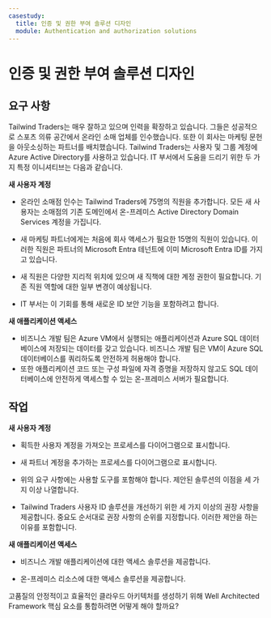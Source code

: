 ```yaml
---
casestudy:
  title: 인증 및 권한 부여 솔루션 디자인
  module: Authentication and authorization solutions
---
```



# 인증 및 권한 부여 솔루션 디자인

## 요구 사항

Tailwind Traders는 매우 잘하고 있으며 인력을 확장하고 있습니다. 그들은 성공적으로 스포츠 의류 공간에서 온라인 소매 업체를 인수했습니다. 또한 이 회사는 마케팅 문헌을 아웃소싱하는 파트너를 배치했습니다. Tailwind Traders는 사용자 및 그룹 계정에 Azure Active Directory를 사용하고 있습니다. IT 부서에서 도움을 드리기 위한 두 가지 특정 이니셔티브는 다음과 같습니다. 

**새 사용자 계정**

  * 온라인 소매점 인수는 Tailwind Traders에 75명의 직원을 추가합니다. 모든 새 사용자는 소매점의 기존 도메인에서 온-프레미스 Active Directory Domain Services 계정을 가집니다.

  * 새 마케팅 파트너에게는 처음에 회사 액세스가 필요한 15명의 직원이 있습니다. 이러한 직원은 파트너의 Microsoft Entra 테넌트에 이미 Microsoft Entra ID를 가지고 있습니다.  

  * 새 직원은 다양한 지리적 위치에 있으며 새 직책에 대한 계정 권한이 필요합니다. 기존 직원 역할에 대한 일부 변경이 예상됩니다. 

  * IT 부서는 이 기회를 통해 새로운 ID 보안 기능을 포함하려고 합니다. 

**새 애플리케이션 액세스**

  * 비즈니스 개발 팀은 Azure VM에서 실행되는 애플리케이션과 Azure SQL 데이터베이스에 저장되는 데이터를 갖고 있습니다. 비즈니스 개발 팀은 VM이 Azure SQL 데이터베이스를 쿼리하도록 안전하게 허용해야 합니다. 
  * 또한 애플리케이션 코드 또는 구성 파일에 자격 증명을 저장하지 않고도 SQL 데이터베이스에 안전하게 액세스할 수 있는 온-프레미스 서버가 필요합니다.

## 작업

**새 사용자 계정**

  * 획득한 사용자 계정을 가져오는 프로세스를 다이어그램으로 표시합니다.

  * 새 파트너 계정을 추가하는 프로세스를 다이어그램으로 표시합니다. 

  * 위의 요구 사항에는 사용할 도구를 포함해야 합니다. 제안된 솔루션의 이점을 세 가지 이상 나열합니다. 

* Tailwind Traders 사용자 ID 솔루션을 개선하기 위한 세 가지 이상의 권장 사항을 제공합니다. 중요도 순서대로 권장 사항의 순위를 지정합니다. 이러한 제안을 하는 이유를 포함합니다. 

**새 애플리케이션 액세스**

  * 비즈니스 개발 애플리케이션에 대한 액세스 솔루션을 제공합니다.

  * 온-프레미스 리소스에 대한 액세스 솔루션을 제공합니다.

고품질의 안정적이고 효율적인 클라우드 아키텍처를 생성하기 위해 Well Architected Framework 핵심 요소를 통합하려면 어떻게 해야 할까요?
